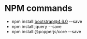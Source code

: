 # NPM commands
* npm install bootstrap@4.6.0 --save
* npm install jquery --save
* npm install @popperjs/core --save